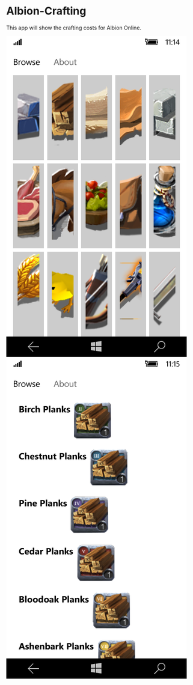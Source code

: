 # Albion-Crafting
This app will show the crafting costs for Albion Online.

<img src="screenshots/categories.png" /><img src="screenshots/planks.png" />
